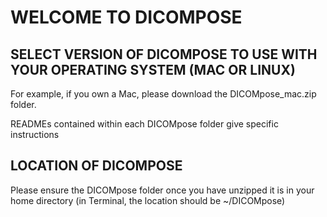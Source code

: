 # WELCOME TO DICOMPOSE

## SELECT VERSION OF DICOMPOSE TO USE WITH YOUR OPERATING SYSTEM (MAC OR LINUX)

For example, if you own a Mac, please download the DICOMpose_mac.zip folder. 
 
READMEs contained within each DICOMpose folder give specific instructions 

## LOCATION OF DICOMPOSE

Please ensure the DICOMpose folder once you have unzipped it is in your home directory (in Terminal, the location should be ~/DICOMpose)
